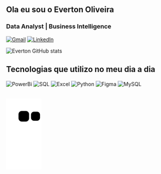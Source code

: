 ## Ola eu sou o Everton Oliveira
### Data Analyst |  Business Intelligence
[![ Gmail ](https://img.shields.io/badge/Gmail-D14836?style=for-the-badge&logo=gmail&logoColor=white)](ever.09oliveira@gmail.com)
[![ LinkedIn ](https://img.shields.io/badge/LinkedIn-0077B5?style=for-the-badge&logo=linkedin&logoColor=white)](https://www.linkedin.com/in/ever-oliveira/)

![ Everton GitHub stats ](https://github-readme-stats.vercel.app/api?username=ever-99&show_icons=true&theme=github_dark&include_all_commits=true&count_private=true)

##  Tecnologias que utilizo no meu dia a dia
<div style="display: inline_block">
  <img align="center" alt="PowerBi" src="https://img.shields.io/badge/Microsoft-Power%20bi-yellow" width="100" height="30" />
  <img align="center" alt="SQL" src="https://img.shields.io/badge/Microsoft_SQL_Server-CC2927?style=for-the-badge&logo=microsoft-sql-server&logoColor=white" />
  <img align="center" alt="Excel" src="https://img.shields.io/badge/Microsoft_Excel-217346?style=for-the-badge&logo=microsoft-excel&logoColor=white" />
  <img align="center" alt="Python" src="https://img.shields.io/badge/Python-14354C?style=for-the-badge&logo=python&logoColor=white" />
  <img align="center" alt="Figma" src="https://img.shields.io/badge/Figma-F24E1E?style=for-the-badge&logo=figma&logoColor=white" />
  <img align="center" alt="MySQL" src="https://img.shields.io/badge/MySQL-005C84?style=for-the-badge&logo=mysql&logoColor=white" />
</div><br/>

![ Animação de cobra ](https://github.com/rafaballerini/rafaballerini/blob/output/github-contribution-grid-snake.svg)
